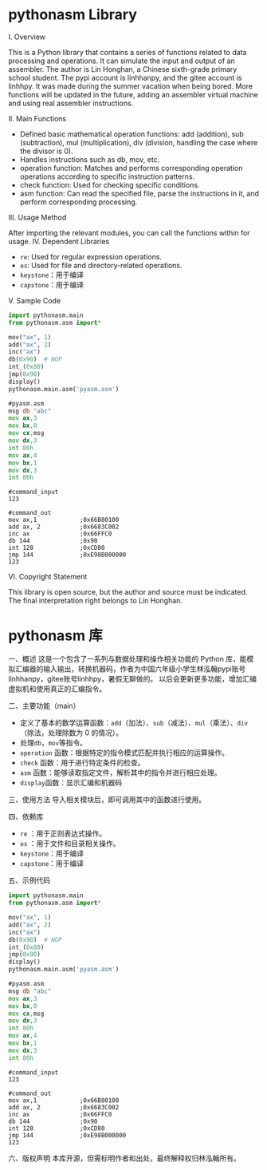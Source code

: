 # pythonasm Library
I. Overview

This is a Python library that contains a series of functions related to data processing and operations. It can simulate the input and output of an assembler. The author is Lin Honghan, a Chinese sixth-grade primary school student. The pypi account is linhhanpy, and the gitee account is linhhpy. It was made during the summer vacation when being bored.
More functions will be updated in the future, adding an assembler virtual machine and using real assembler instructions.

II. Main Functions
- Defined basic mathematical operation functions: add (addition), sub (subtraction), mul (multiplication), div (division, handling the case where the divisor is 0).
- Handles instructions such as db, mov, etc.
- operation function: Matches and performs corresponding operation operations according to specific instruction patterns.
- check function: Used for checking specific conditions.
- asm function: Can read the specified file, parse the instructions in it, and perform corresponding processing.

III. Usage Method

After importing the relevant modules, you can call the functions within for usage.
IV. Dependent Libraries
 - `re`: Used for regular expression operations.
 - `os`: Used for file and directory-related operations.
 - `keystone`：用于编译
 - `capstone`：用于编译

V. Sample Code
```python
import pythonasm.main
from pythonasm.asm import*

mov("ax", 1)
add("ax", 2)
inc("ax")
db(0x90)  # NOP
int_(0x80)
jmp(0x90)
display()
pythonasm.main.asm('pyasm.asm')
```
```asm
#pyasm.asm
msg db "abc"
mov ax,3
mov bx,0
mov cx,msg
mov dx,3
int 80h
mov ax,4
mov bx,1
mov dx,3
int 80h
```
```input
#command_input
123
```
```command
#command_out
mov ax,1            ;0x66B80100
add ax, 2           ;0x6683C002
inc ax              ;0x66FFC0
db 144              ;0x90
int 128             ;0xCD80
jmp 144             ;0xE98B000000
123
```
VI. Copyright Statement

This library is open source, but the author and source must be indicated. The final interpretation right belongs to Lin Honghan.
# pythonasm 库

 一、概述
这是一个包含了一系列与数据处理和操作相关功能的 Python 库，能模拟汇编器的输入输出，转换机器码，作者为中国六年级小学生林泓翰pypi账号linhhanpy，gitee账号linhhpy，暑假无聊做的。
以后会更新更多功能，增加汇编虚拟机和使用真正的汇编指令。

 二、主要功能（main）
 - 定义了基本的数学运算函数：`add`（加法）、`sub`（减法）、`mul`（乘法）、`div`（除法，处理除数为 0 的情况）。
 - 处理`db`，`mov`等指令。
 - `operation` 函数：根据特定的指令模式匹配并执行相应的运算操作。
 - `check` 函数：用于进行特定条件的检查。
 - `asm` 函数：能够读取指定文件，解析其中的指令并进行相应处理。
 - `display`函数：显示汇编和机器码

 三、使用方法
导入相关模块后，即可调用其中的函数进行使用。

 四、依赖库
 - `re` ：用于正则表达式操作。
 - `os` ：用于文件和目录相关操作。
 - `keystone`：用于编译
 - `capstone`：用于编译

 五、示例代码
```python
import pythonasm.main
from pythonasm.asm import*

mov("ax", 1)
add("ax", 2)
inc("ax")
db(0x90)  # NOP
int_(0x80)
jmp(0x90)
display()
pythonasm.main.asm('pyasm.asm')
```
```asm
#pyasm.asm
msg db "abc"
mov ax,3
mov bx,0
mov cx,msg
mov dx,3
int 80h
mov ax,4
mov bx,1
mov dx,3
int 80h
```
```input
#command_input
123
```
```command
#command_out
mov ax,1            ;0x66B80100
add ax, 2           ;0x6683C002
inc ax              ;0x66FFC0
db 144              ;0x90
int 128             ;0xCD80
jmp 144             ;0xE98B000000
123
```
六、版权声明
本库开源，但需标明作者和出处，最终解释权归林泓翰所有。

